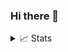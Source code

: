 ### Hi there 👋

</td></tr> </table>

<details>

<summary>📈 Stats</summary>

<br>
My Github Stats

![](http://github-profile-summary-cards.vercel.app/api/cards/profile-details?username=egorkapot&theme=dracula) 

![](http://github-profile-summary-cards.vercel.app/api/cards/repos-per-language?username=egorkapot&theme=dracula) 
![](http://github-profile-summary-cards.vercel.app/api/cards/most-commit-language?username=egorkapot&theme=dracula)


<br>
Currently Coding & Listening to:

[![spotify-github-profile](https://spotify-github-profile.vercel.app/api/view?uid=31exzesqr6zyu6vzkcxczwdjdyta&cover_image=true&theme=default&show_offline=false&background_color=121212)](https://github.com/kittinan/spotify-github-profile)

</details>


